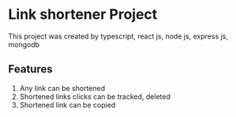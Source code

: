 # Link shortener Project

This project was created by typescript, react js, node js, express js, mongodb

## Features
1. Any link can be shortened
2. Shortened links clicks can be tracked, deleted
3. Shortened link can be copied